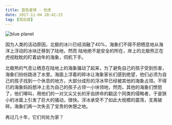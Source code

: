 ```yaml
---
title: 蓝色星球 - 忧虑
date: 2017-11-04 20:42:23
tag: [观后感]
---
```

![blue planet](./Jietu20190831-200511@2x.jpg)

因为人类的活动原因，北极的冰川已经消融了40%，海象们不得不把栖息地从海洋上浮动的冰块迁移到了陆地，然而 陆地绝不是安全的所在，岸上的北极熊正在虎视眈眈的盯着幼年的海象，伺机下手。

<!-- more -->

北极熊的气息让栖息在陆地上的海象骚动了起来，为了避免自己的孩子受到伤害，海象们纷纷跳进了水里。海面上浮着的碎冰让海象家长们感到绝望，他们必须为自己的孩子找到一个休息的地方，大部分成形的浮冰早已经被其他的海象占领。不得已的海象妈妈想冲上去为自己的孩子占领一小块领地，然而，其他的海象们愤怒了，他们嗥叫，用他们的一对又尖又长的牙齿拼命的戳这个同类的侵略者，于是狭小的冰面上引发了巨大的骚动，很快。浮冰承受不了如此大规模的震荡，支离破碎。海象们再一次失去了宝贵的休憩之地。

再过几十年，它们何处为家？